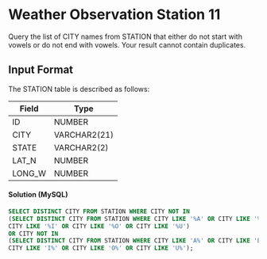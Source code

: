 # Weather Observation Station 11

Query the list of CITY names from STATION that either 
do not start with vowels or do not end with vowels. Your result cannot contain duplicates.

## Input Format

The STATION table is described as follows:

|  Field | Type |
|-------|-----|
| ID  | NUMBER |
| CITY | VARCHAR2(21)   |
| STATE| VARCHAR2(2)  |
| LAT_N |  NUMBER |
| LONG_W | NUMBER |

#### Solution (MySQL)
```sql
SELECT DISTINCT CITY FROM STATION WHERE CITY NOT IN 
(SELECT DISTINCT CITY FROM STATION WHERE CITY LIKE '%A' OR CITY LIKE '%E' OR 
CITY LIKE '%I' OR CITY LIKE '%O' OR CITY LIKE '%U')
OR CITY NOT IN 
(SELECT DISTINCT CITY FROM STATION WHERE CITY LIKE 'A%' OR CITY LIKE 'E%' OR 
CITY LIKE 'I%' OR CITY LIKE 'O%' OR CITY LIKE 'U%');
```
